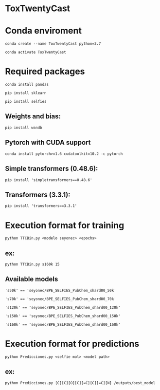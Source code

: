 # ToxTwentyCast

# Conda enviroment

`conda create --name ToxTwentyCast python=3.7`

`conda activate ToxTwentyCast `

# Required packages

`conda install pandas`

`pip install sklearn`

`pip install selfies`

## Weights and bias:
`pip install wandb`


## Pytorch with CUDA support

`conda install pytorch>=1.6 cudatoolkit=10.2 -c pytorch`

## Simple transformers (0.48.6):

`pip install 'simpletransformers==0.48.6'`

## Transformers (3.3.1):

`pip install 'transformers==3.3.1'`

# Execution format for training

`python TTCBin.py <modelo seyonec> <epochs>`

## ex:

`python TTCBin.py s160k 15`

## Available models

`'s50k' == 'seyonec/BPE_SELFIES_PubChem_shard00_50k'`

`'s70k' == 'seyonec/BPE_SELFIES_PubChem_shard00_70k'`

`'s120k' == 'seyonec/BPE_SELFIES_PubChem_shard00_120k'`

`'s150k' == 'seyonec/BPE_SELFIES_PubChem_shard00_150k'`

`'s160k' == 'seyonec/BPE_SELFIES_PubChem_shard00_160k'`

# Execution format for predictions

`python Predicciones.py <selfie mol> <model path>`

## ex:

`python Predicciones.py [C][C][O][C][=C][C][=C][N] /outputs/best_model`
